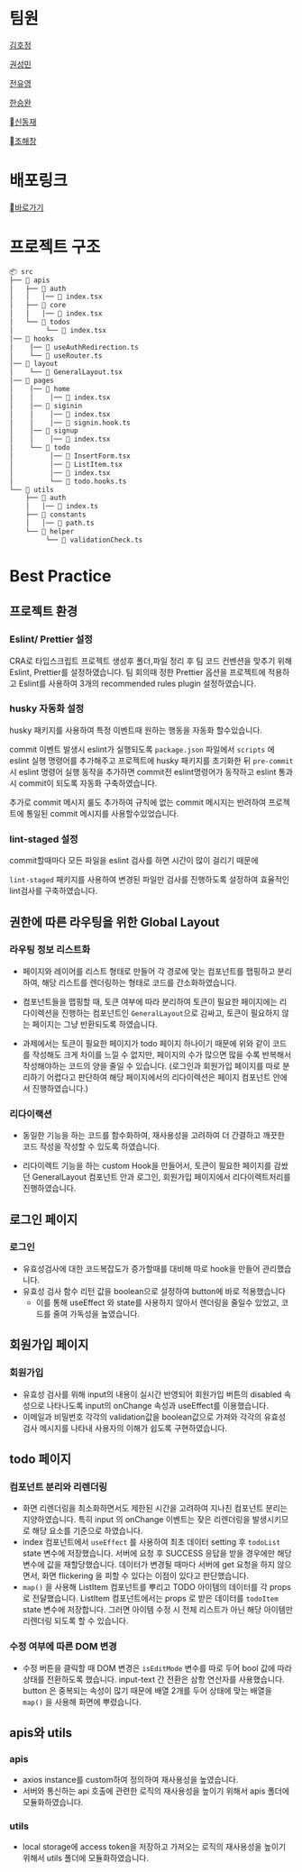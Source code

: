 # 팀원
[김호정](https://github.com/HJKim423)

[권성민](https://github.com/kwonja)

[전유영](https://github.com/PollyGotACracker)

[한승완](https://github.com/hanseungwan1)

[신동재](https://github.com/lIIIlIIIlIIIl)

[조해창](https://github.com/Funbucket)


# 배포링크
[바로가기](https://pre-onboarding-11th-1-2.vercel.app/)

# 프로젝트 구조
```bash
📦 src
├── 📂 apis
│   ├── 📂 auth
│   │   │── 📄 index.tsx
│   ├── 📂 core
│   │   │── 📄 index.tsx
│   └── 📂 todos
│        └── 📄 index.tsx
│── 📂 hooks
│    │── 📄 useAuthRedirection.ts
│    └── 📄 useRouter.ts
│── 📂 layout
│    └── 📄 GeneralLayout.tsx
│── 📂 pages
│    │── 📂 home
│    │    │── 📄 index.tsx  
│    │── 📂 siginin
│    │    │── 📄 index.tsx
│    │    │── 📄 signin.hook.ts
│    │── 📂 signup
│    │    │── 📄 index.tsx
│    └── 📂 todo
│         │── 📄 InsertForm.tsx
│         │── 📄 ListItem.tsx
│         │── 📄 index.tsx
│         └── 📄 todo.hooks.ts
└── 📂 utils
    ├── 📂 auth
    │   │── 📄 index.ts
    ├── 📂 constants
    │   │── 📄 path.ts
    └── 📂 helper
         └── 📄 validationCheck.ts
```

# Best Practice
## 프로젝트 환경
### Eslint/ Prettier 설정
CRA로 타입스크립트 프로젝트 생성후 폴더,파일 정리 후 팀 코드 컨벤션을 맞추기 위해 Eslint, Prettier를 설정하였습니다. 팀 회의때 정한 Prettier 옵션을 프로젝트에 적용하고 Eslint를 사용하여 3개의 recommended rules plugin 설정하였습니다.

### husky 자동화 설정
husky 패키지를 사용하여 특정 이벤트때 원하는 행동을 자동화 할수있습니다.

commit 이벤트 발생시 eslint가 실행되도록 `package.json`  파일에서 `scripts` 에 eslint 실행 명령어를 추가해주고 프로젝트에 husky 패키지를 초기화한 뒤 `pre-commit` 시 eslint 명령어 실행 동작을 추가하면 commit전 eslint명령어가 동작하고 eslint 통과시 commit이 되도록 자동화 구축하였습니다.

추가로 commit 메시지 룰도 추가하여 규칙에 없는 commit 메시지는 반려하여 프로젝트에 통일된 commit 메시지를 사용할수있었습니다.

### lint-staged 설정
commit할때마다 모든 파일을 eslint 검사를 하면 시간이 많이 걸리기 때문에 

`lint-staged` 패키지를 사용하여 변경된 파일만 검사를 진행하도록 설정하여 효율적인 lint검사를 구축하였습니다.



## 권한에 따른 라우팅을 위한 Global Layout
### 라우팅 정보 리스트화
- 페이지와 레이어를 리스트 형태로 만들어 각 경로에 맞는 컴포넌트를 팹핑하고 분리하여, 해당 리스트를 렌더링하는 형태로 코드를 간소화하였습니다.

- 컴포넌트들을 맵핑할 때, 토큰 여부에 따라 분리하여 토큰이 필요한 페이지에는 리다이렉션을 진행하는 컴포넌트인 `GeneralLayout`으로 감싸고, 토큰이 필요하지 않는 페이지는 그냥 반환되도록 하였습니다.

- 과제에서는 토큰이 필요한 페이지가 todo 페이지 하나이기 때문에 위와 같이 코드를 작성해도 크게 차이를 느낄 수 없지만, 페이지의 수가 많으면 많을 수록 반복해서 작성해야하는 코드의 양을 줄일 수 있습니다. (로그인과 회원가입 페이지를 따로 분리하기 어렵다고 판단하여 해당 페이지에서의 리다이렉션은 페이지 컴포넌트 안에서 진행하였습니다.)

### 리다이랙션
- 동일한 기능을 하는 코드를 함수화하여, 재사용성을 고려하여 더 간결하고 깨끗한 코드 작성을 작성할 수 있도록 하였습니다.

- 리다이렉트 기능을 하는 custom Hook을 만들어서, 토큰이 필요한 페이지를 감쌌던 GeneralLayout 컴포넌트 안과 로그인, 회원가입 페이지에서 리다이렉트처리를 진행하였습니다.

## 로그인 페이지
### 로그인
- 유효성검사에 대한 코드복잡도가 증가할때를 대비해 따로 hook을 만들어 관리했습니다.
- 유효성 검사 함수 리턴 값을 boolean으로 설정하여 button에 바로 적용했습니다
    - 이를 통해 useEffect 와 state를 사용하지 않아서 렌더링을 줄일수 있었고, 코드를 줄여 가독성을 높였습니다.

## 회원가입 페이지
### 회원가입
- 유효성 검사를 위해 input의 내용이 실시간 반영되어 회원가입 버튼의 disabled 속성으로 나타나도록 input의 onChange 속성과 useEffect를 이용했습니다.
- 이메일과 비밀번호 각각의 validation값을 boolean값으로 가져와 각각의 유효성 검사 메시지를 나타내 사용자의 이해가 쉽도록 구현하였습니다.

## todo 페이지
### 컴포넌트 분리와 리렌더링
- 화면 리렌더링을 최소화하면서도 제한된 시간을 고려하여 지나친 컴포넌트 분리는 지양하였습니다. 특히 input 의 onChange 이벤트는 잦은 리렌더링을 발생시키므로 해당 요소를 기준으로 하였습니다.
- index 컴포넌트에서 `useEffect` 를 사용하여 최초 데이터 setting 후 `todoList` state 변수에 저장했습니다. 서버에 요청 후 SUCCESS 응답을 받을 경우에만 해당 변수에 값을 재할당했습니다. 데이터가 변경될 때마다 서버에 get 요청을 하지 않으면서, 화면 flickering 을 피할 수 있다는 이점이 있다고 판단했습니다.
- `map()` 을 사용해 ListItem 컴포넌트를 뿌리고 TODO 아이템의 데이터를 각 props 로 전달했습니다. ListItem 컴포넌트에서는 props 로 받은 데이터를 `todoItem` state 변수에 저장합니다. 그러면 아이템 수정 시 전체 리스트가 아닌 해당 아이템만 리렌더링 되도록 할 수 있습니다.

### 수정 여부에 따른 DOM 변경
- 수정 버튼을 클릭할 때 DOM 변경은 `isEditMode` 변수를 따로 두어 bool 값에 따라 상태를 전환하도록 했습니다. input-text 간 전환은 삼항 연산자를 사용했습니다. button 은 중복되는 속성이 많기 때문에 배열 2개를 두어 상태에 맞는 배열을 `map()` 을 사용해 화면에 뿌렸습니다.

## apis와 utils
### apis
- axios instance를 custom하여 정의하여 재사용성을 높였습니다.
- 서버와 통신하는 api 호출에 관련한 로직의 재사용성을 높이기 위해서 apis 폴더에 모듈화하였습니다.

### utils
- local storage에 access token을 저장하고 가져오는 로직의 재사용성을 높이기 위해서 utils 폴더에 모듈화하였습니다.
